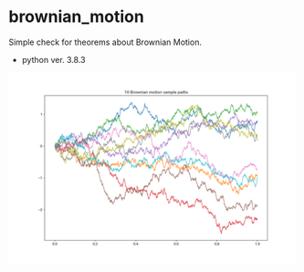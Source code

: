 # brownian_motion
Simple check for theorems about Brownian Motion.
- python ver. 3.8.3

![sample_paths](./10_sample_paths.png)
